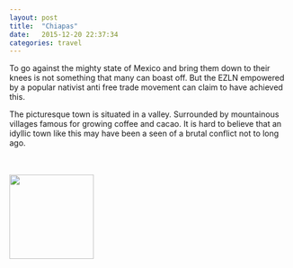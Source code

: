 ```yaml
---
layout: post
title:  "Chiapas"
date:   2015-12-20 22:37:34
categories: travel
---
```

<p>To go against the mighty state of Mexico and bring them down to their knees is not something that many can boast off. But the EZLN empowered by a popular nativist anti free trade movement can claim to have achieved this.</p>
<p>The picturesque town is situated in a valley. Surrounded by mountainous villages famous for growing coffee and cacao. It is hard to believe that an idyllic town like this may have been a seen of a brutal conflict not to long ago.</p>
<br><br>
<img class="myImg" src="{{site.url}}/assets/IMG_.jpg" alt=" " width="150" height="150">
<br>
